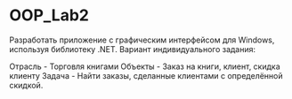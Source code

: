# OOP_Lab2
Разработать приложение с графическим интерфейсом для Windows, используя библиотеку .NET.
Вариант индивидуального задания:
 
Отрасль - Торговля книгами
Объекты - Заказ на книги, клиент, скидка клиенту
Задача - Найти заказы, сделанные клиентами с определённой скидкой.
